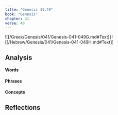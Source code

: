 ```yaml
---
title: "Genesis 41:49"
book: "Genesis"
chapter: 41
verse: 49
---
```

![[/Greek/Genesis/041/Genesis-041-049G.md#Text]]
![[/Hebrew/Genesis/041/Genesis-041-049H.md#Text]]

## Analysis

#### Words

#### Phrases

#### Concepts

## Reflections
